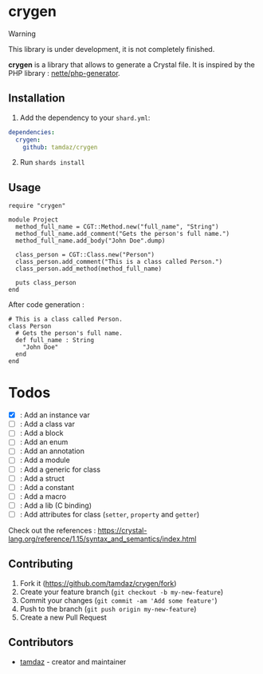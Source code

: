 # crygen

> [!WARNING]
> This library is under development, it is not completely finished.

**crygen** is a library that allows to generate a Crystal file. It is inspired by the PHP
library : [nette/php-generator](https://github.com/nette/php-generator).

## Installation

1. Add the dependency to your `shard.yml`:

```yaml
dependencies:
  crygen:
    github: tamdaz/crygen
```

2. Run `shards install`

## Usage

```crystal
require "crygen"

module Project
  method_full_name = CGT::Method.new("full_name", "String")
  method_full_name.add_comment("Gets the person's full name.")
  method_full_name.add_body("John Doe".dump)

  class_person = CGT::Class.new("Person")
  class_person.add_comment("This is a class called Person.")
  class_person.add_method(method_full_name)

  puts class_person
end
```

After code generation : 
```crystal
# This is a class called Person.
class Person
  # Gets the person's full name.
  def full_name : String
    "John Doe"
  end
end
```

# Todos
- [x] : Add an instance var
- [ ] : Add a class var
- [ ] : Add a block
- [ ] : Add an enum
- [ ] : Add an annotation
- [ ] : Add a module
- [ ] : Add a generic for class
- [ ] : Add a struct
- [ ] : Add a constant
- [ ] : Add a macro
- [ ] : Add a lib (C binding)
- [ ] : Add attributes for class (`setter`, `property` and `getter`)

Check out the references : https://crystal-lang.org/reference/1.15/syntax_and_semantics/index.html

## Contributing

1. Fork it (<https://github.com/tamdaz/crygen/fork>)
2. Create your feature branch (`git checkout -b my-new-feature`)
3. Commit your changes (`git commit -am 'Add some feature'`)
4. Push to the branch (`git push origin my-new-feature`)
5. Create a new Pull Request

## Contributors

- [tamdaz](https://github.com/tamdaz) - creator and maintainer
